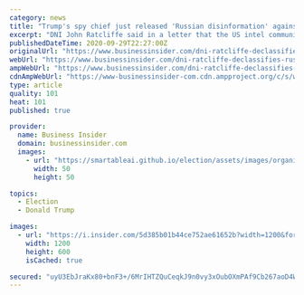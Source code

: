 ```yaml
---
category: news
title: "Trump's spy chief just released 'Russian disinformation' against Hillary Clinton that he acknowledged may be fabricated"
excerpt: "DNI John Ratcliffe said in a letter that the US intel community \"does not know the accuracy\" of the allegation or whether it's been fabricated."
publishedDateTime: 2020-09-29T22:27:00Z
originalUrl: "https://www.businessinsider.com/dni-ratcliffe-declassifies-russian-intelligence-disinformation-clinton-election-2020-9"
webUrl: "https://www.businessinsider.com/dni-ratcliffe-declassifies-russian-intelligence-disinformation-clinton-election-2020-9"
ampWebUrl: "https://www.businessinsider.com/dni-ratcliffe-declassifies-russian-intelligence-disinformation-clinton-election-2020-9?amp"
cdnAmpWebUrl: "https://www-businessinsider-com.cdn.ampproject.org/c/s/www.businessinsider.com/dni-ratcliffe-declassifies-russian-intelligence-disinformation-clinton-election-2020-9?amp"
type: article
quality: 101
heat: 101
published: true

provider:
  name: Business Insider
  domain: businessinsider.com
  images:
    - url: "https://smartableai.github.io/election/assets/images/organizations/businessinsider.com-50x50.jpg"
      width: 50
      height: 50

topics:
  - Election
  - Donald Trump

images:
  - url: "https://i.insider.com/5d385b01b44ce752ae61652b?width=1200&format=jpeg"
    width: 1200
    height: 600
    isCached: true

secured: "uyU3EbJraKx80+bnF3+/6MrIHTZQuCeqkJ9n0vy3xOubOXmPAf9Cb267aoD4WG34W3fM/UcesXJM2EMEmjQdvrtgXH2197Rf9BzoRS/AkTat2ysHsfojAyYxpGWThSJfTlam/h8vgDur3EtSXYClfA/1FcAD6T+hM9e4cq7asqYIXgzKWW9UFufGLsQIQcCSwMBBRYGwik2/vawhRNubADLpp6a7cOXtOtVrIAK7y00dbZy4iGQAz64szGn2Fc8dIgqvq9trZfIe9z07yELBUtvSDc8KpWwsneAjL6iE4EMuFJrZ/9okMzS96Fnkq6T2lCSOy8lDny8JXA+qHx/jV+ZHhd/Vjm39LcKW07GLJpY=;8Asq9vQH0kGfqjzMgUMXyA=="
---
```


